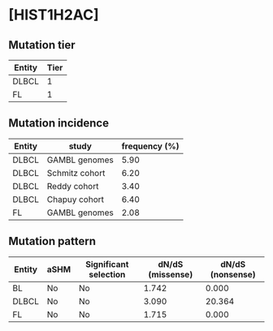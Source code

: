 # [HIST1H2AC]

## Mutation tier

|Entity|Tier|
|------|----|
|DLBCL |1   |
|FL    |1   |

## Mutation incidence

|Entity|study         |frequency (%)|
|------|--------------|-------------|
|DLBCL |GAMBL genomes |5.90         |
|DLBCL |Schmitz cohort|6.20         |
|DLBCL |Reddy cohort  |3.40         |
|DLBCL |Chapuy cohort |6.40         |
|FL    |GAMBL genomes |2.08         |

## Mutation pattern

|Entity|aSHM|Significant selection|dN/dS (missense)|dN/dS (nonsense)|
|------|----|---------------------|----------------|----------------|
|BL    |No  |No                   |1.742           | 0.000          |
|DLBCL |No  |No                   |3.090           |20.364          |
|FL    |No  |No                   |1.715           | 0.000          |

